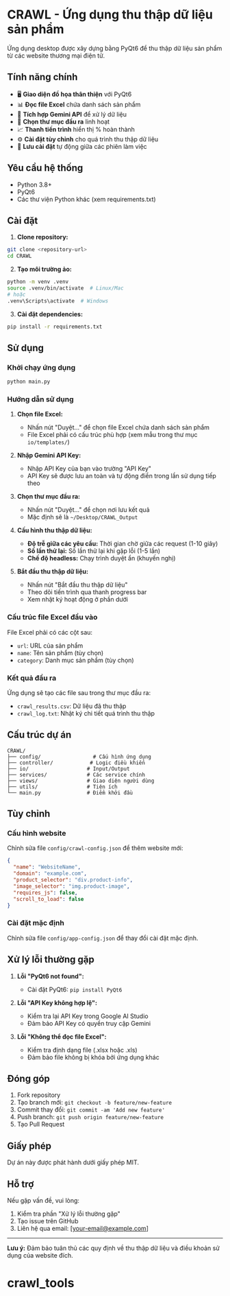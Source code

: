 # CRAWL - Ứng dụng thu thập dữ liệu sản phẩm

Ứng dụng desktop được xây dựng bằng PyQt6 để thu thập dữ liệu sản phẩm từ các website thương mại điện tử.

## Tính năng chính

- 🖥️ **Giao diện đồ họa thân thiện** với PyQt6
- 📊 **Đọc file Excel** chứa danh sách sản phẩm
- 🔑 **Tích hợp Gemini API** để xử lý dữ liệu
- 📁 **Chọn thư mục đầu ra** linh hoạt
- 📈 **Thanh tiến trình** hiển thị % hoàn thành
- ⚙️ **Cài đặt tùy chỉnh** cho quá trình thu thập dữ liệu
- 💾 **Lưu cài đặt** tự động giữa các phiên làm việc

## Yêu cầu hệ thống

- Python 3.8+
- PyQt6
- Các thư viện Python khác (xem requirements.txt)

## Cài đặt

1. **Clone repository:**
```bash
git clone <repository-url>
cd CRAWL
```

2. **Tạo môi trường ảo:**
```bash
python -m venv .venv
source .venv/bin/activate  # Linux/Mac
# hoặc
.venv\Scripts\activate  # Windows
```

3. **Cài đặt dependencies:**
```bash
pip install -r requirements.txt
```

## Sử dụng

### Khởi chạy ứng dụng

```bash
python main.py
```

### Hướng dẫn sử dụng

1. **Chọn file Excel:**
   - Nhấn nút "Duyệt..." để chọn file Excel chứa danh sách sản phẩm
   - File Excel phải có cấu trúc phù hợp (xem mẫu trong thư mục `io/templates/`)

2. **Nhập Gemini API Key:**
   - Nhập API Key của bạn vào trường "API Key"
   - API Key sẽ được lưu an toàn và tự động điền trong lần sử dụng tiếp theo

3. **Chọn thư mục đầu ra:**
   - Nhấn nút "Duyệt..." để chọn nơi lưu kết quả
   - Mặc định sẽ là `~/Desktop/CRAWL_Output`

4. **Cấu hình thu thập dữ liệu:**
   - **Độ trễ giữa các yêu cầu:** Thời gian chờ giữa các request (1-10 giây)
   - **Số lần thử lại:** Số lần thử lại khi gặp lỗi (1-5 lần)
   - **Chế độ headless:** Chạy trình duyệt ẩn (khuyến nghị)

5. **Bắt đầu thu thập dữ liệu:**
   - Nhấn nút "Bắt đầu thu thập dữ liệu"
   - Theo dõi tiến trình qua thanh progress bar
   - Xem nhật ký hoạt động ở phần dưới

### Cấu trúc file Excel đầu vào

File Excel phải có các cột sau:
- `url`: URL của sản phẩm
- `name`: Tên sản phẩm (tùy chọn)
- `category`: Danh mục sản phẩm (tùy chọn)

### Kết quả đầu ra

Ứng dụng sẽ tạo các file sau trong thư mục đầu ra:
- `crawl_results.csv`: Dữ liệu đã thu thập
- `crawl_log.txt`: Nhật ký chi tiết quá trình thu thập

## Cấu trúc dự án

```
CRAWL/
├── config/                 # Cấu hình ứng dụng
├── controller/            # Logic điều khiển
├── io/                   # Input/Output
├── services/             # Các service chính
├── views/                # Giao diện người dùng
├── utils/                # Tiện ích
└── main.py               # Điểm khởi đầu
```

## Tùy chỉnh

### Cấu hình website

Chỉnh sửa file `config/crawl-config.json` để thêm website mới:

```json
{
  "name": "WebsiteName",
  "domain": "example.com",
  "product_selector": "div.product-info",
  "image_selector": "img.product-image",
  "requires_js": false,
  "scroll_to_load": false
}
```

### Cài đặt mặc định

Chỉnh sửa file `config/app-config.json` để thay đổi cài đặt mặc định.

## Xử lý lỗi thường gặp

1. **Lỗi "PyQt6 not found":**
   - Cài đặt PyQt6: `pip install PyQt6`

2. **Lỗi "API Key không hợp lệ":**
   - Kiểm tra lại API Key trong Google AI Studio
   - Đảm bảo API Key có quyền truy cập Gemini

3. **Lỗi "Không thể đọc file Excel":**
   - Kiểm tra định dạng file (.xlsx hoặc .xls)
   - Đảm bảo file không bị khóa bởi ứng dụng khác

## Đóng góp

1. Fork repository
2. Tạo branch mới: `git checkout -b feature/new-feature`
3. Commit thay đổi: `git commit -am 'Add new feature'`
4. Push branch: `git push origin feature/new-feature`
5. Tạo Pull Request

## Giấy phép

Dự án này được phát hành dưới giấy phép MIT.

## Hỗ trợ

Nếu gặp vấn đề, vui lòng:
1. Kiểm tra phần "Xử lý lỗi thường gặp"
2. Tạo issue trên GitHub
3. Liên hệ qua email: [your-email@example.com]

---

**Lưu ý:** Đảm bảo tuân thủ các quy định về thu thập dữ liệu và điều khoản sử dụng của website đích.
# crawl_tools
